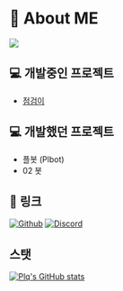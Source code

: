 # 🎈 About ME
<img src="https://camo.githubusercontent.com/2d67aa17f39204318fea2c51181bfd771911f41d5ce260bd5640b70b60811fae/68747470733a2f2f696d672e736869656c64732e696f2f62616467652f707974686f6e2d3433373444393f7374796c653d666f722d7468652d6261646765266c6f676f3d707974686f6e266c6f676f436f6c6f723d7768697465" data-canonical-src="https://img.shields.io/badge/python-4374D9?style=for-the-badge&amp;logo=python&amp;logoColor=white" style="max-width: 100%;">

## 💻 개발중인 프로젝트
- [점검이](https://koreanbots.dev/bots/995595069589561366)

## 💻 개발했던 프로젝트
- 플봇 (Plbot)
- 02 봇

## 🔗 링크
<a href="https://www.github.com/PlQ51">![Github](https://img.shields.io/badge/Github-black?logo=github)</a>
<a href="https://www.discord.gg">![Discord](https://img.shields.io/badge/Discord-9cf?logo=discord)</a>

## 스탯
[![Plq's GitHub stats](https://github-readme-stats.vercel.app/api?username=PlQ51&show_icons=true)](https://github.com/anuraghazra/github-readme-stats)
